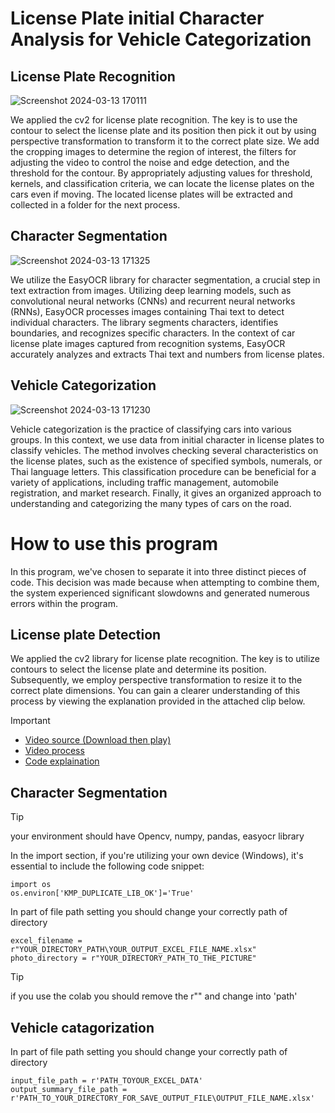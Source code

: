 # License Plate initial Character Analysis for Vehicle Categorization
## License Plate Recognition
![Screenshot 2024-03-13 170111](https://github.com/Watcharaphong-kob/ThaiLicenseplate_CarCatagorize/assets/81470950/a705a9b0-28ca-4f62-95cb-5449993ac3b5)

We applied the cv2 for license plate recognition. The key is to use the contour to select the license plate and its position then pick it out by using perspective transformation to transform it to the correct plate size. We add the cropping images to determine the region of interest, the filters for adjusting the video to control the noise and edge detection, and the threshold for the contour. By appropriately adjusting values for threshold, kernels, and classification criteria, we can locate the license plates on the cars even if moving. The located license plates will be extracted and collected in a folder for the next process.
## Character Segmentation
![Screenshot 2024-03-13 171325](https://github.com/Watcharaphong-kob/ThaiLicenseplate_CarCatagorize/assets/81470950/983068b9-6a89-4879-a818-e9a241c68721)

We utilize the EasyOCR library for character segmentation, a crucial step in text extraction from images. Utilizing deep learning models, such as convolutional neural networks (CNNs) and  recurrent neural networks (RNNs), EasyOCR processes images containing Thai text to detect individual characters. The library segments characters, identifies boundaries, and recognizes specific characters. 
In the context of car license plate images captured from recognition systems, EasyOCR accurately analyzes and extracts Thai text and numbers from license plates.
## Vehicle Categorization
![Screenshot 2024-03-13 171230](https://github.com/Watcharaphong-kob/ThaiLicenseplate_CarCatagorize/assets/81470950/e80bdfa0-1e00-4a01-b92d-9fb84e17d34a)

Vehicle categorization is the practice of classifying cars into various groups. In this context, we use data from initial character in license plates to classify vehicles. The method involves checking several characteristics on the license plates, such as the existence of specified symbols, numerals, or Thai language letters. 
This classification procedure can be beneficial for a variety of applications, including traffic management, automobile registration, and market research. Finally, it gives an organized approach to understanding and categorizing the many types of cars on the road. 


# How to use this program
In this program, we've chosen to separate it into three distinct pieces of code. This decision was made because when attempting to combine them, the system experienced significant slowdowns and generated numerous errors within the program.
## License plate Detection
We applied the cv2 library for license plate recognition. The key is to utilize contours to select the license plate and determine its position. Subsequently, we employ perspective transformation to resize it to the correct plate dimensions. You can gain a clearer understanding of this process by viewing the explanation provided in the attached clip below.
> [!IMPORTANT]
>   - [Video source (Download then play)](https://kmitlthailand-my.sharepoint.com/:v:/g/personal/65110135_kmitl_ac_th/EaSTJdwvu79CqNLPraNsa4ABGQ680T0gi8Nvd4VTRbiVPw?e=XLhvCm(url))
>   - [Video process](https://www.youtube.com/watch?v=JHHD-xioxbU(url))
>   - [Code explaination](https://www.youtube.com/watch?v=EIdgbmkKViU(url))
## Character Segmentation
> [!TIP]
> your environment should have Opencv, numpy, pandas, easyocr library

In the import section, if you're utilizing your own device (Windows), it's essential to include the following code snippet:
```
import os
os.environ['KMP_DUPLICATE_LIB_OK']='True'
```
In part of file path setting you should change your correctly path of directory
```
excel_filename = r"YOUR_DIRECTORY_PATH\YOUR_OUTPUT_EXCEL_FILE_NAME.xlsx"
photo_directory = r"YOUR_DIRECTORY_PATH_TO_THE_PICTURE"
```
> [!TIP]
> if you use the colab you should remove the r"" and change into 'path'

## Vehicle catagorization
In part of file path setting you should change your correctly path of directory
```
input_file_path = r'PATH_TOYOUR_EXCEL_DATA'
output_summary_file_path = r'PATH_TO_YOUR_DIRECTORY_FOR_SAVE_OUTPUT_FILE\OUTPUT_FILE_NAME.xlsx'
```
